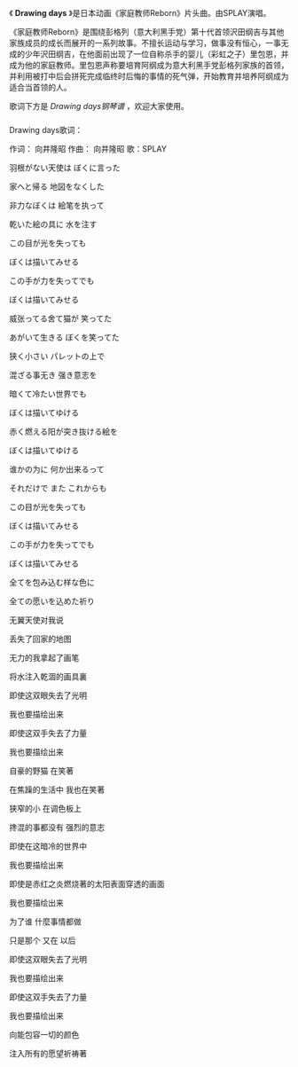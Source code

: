 

《 **Drawing days** 》是日本动画《家庭教师Reborn》片头曲。由SPLAY演唱。

《家庭教师Reborn》是围绕彭格列（意大利黑手党）第十代首领沢田纲吉与其他家族成员的成长而展开的一系列故事。不擅长运动与学习，做事没有恒心，一事无成的少年沢田纲吉，在他面前出现了一位自称杀手的婴儿（彩虹之子）里包恩，并成为他的家庭教师。里包恩声称要培育阿纲成为意大利黑手党彭格列家族的首领，并利用被打中后会拼死完成临终时后悔的事情的死气弹，开始教育并培养阿纲成为适合当首领的人。

歌词下方是 _Drawing days钢琴谱_ ，欢迎大家使用。

###  
Drawing days歌词：

作词： 向井隆昭 作曲： 向井隆昭 歌：SPLAY  
  

羽根がない天使は ぼくに言った

家へと帰る 地図をなくした

非力なぼくは 絵笔を执って

乾いた絵の具に 水を注す

この目が光を失っても

ぼくは描いてみせる

この手が力を失ってでも

ぼくは描いてみせる

威张ってる舍て猫が 笑ってた

あがいて生きる ぼくを笑ってた

狭く小さい パレットの上で

混ざる事无き 强き意志を

暗くて冷たい世界でも

ぼくは描いてゆける

赤く燃える阳が突き抜ける絵を

ぼくは描いてゆける

谁かの为に 何か出来るって

それだけで また これからも

この目が光を失っても

ぼくは描いてみせる

この手が力を失ってでも

ぼくは描いてみせる

全てを包み込む样な色に

全ての愿いを込めた祈り

  

无翼天使对我说

丢失了回家的地图

无力的我拿起了画笔

将水注入乾涸的画具裏

即使这双眼失去了光明

我也要描绘出来

即使这双手失去了力量

我也要描绘出来

自豪的野猫 在笑著

在焦躁的生活中 我也在笑著

狭窄的小 在调色板上

搀混的事都没有 强烈的意志

即使在这暗冷的世界中

我也要描绘出来

即使是赤红之炎燃烧著的太阳表面穿透的画面

我也要描绘出来

为了谁 什麼事情都做

只是那个 又在 以后

即使这双眼失去了光明

我也要描绘出来

即使这双手失去了力量

我也要描绘出来

向能包容一切的颜色

注入所有的愿望祈祷著

